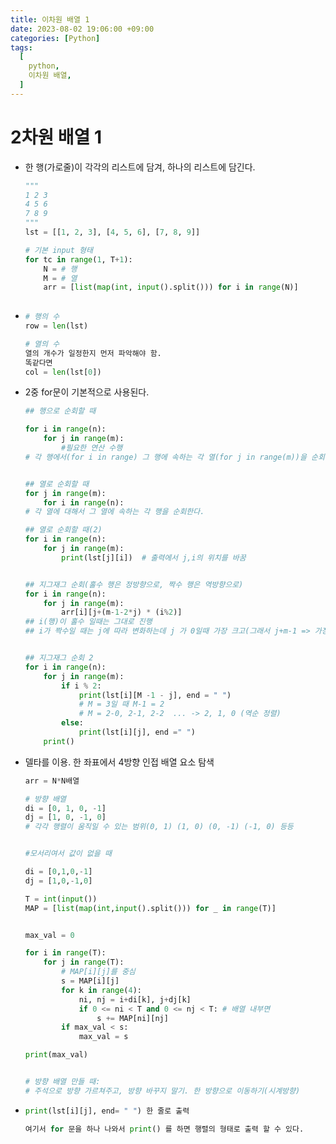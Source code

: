```yaml
---
title: 이차원 배열 1
date: 2023-08-02 19:06:00 +09:00
categories: [Python]
tags:
  [
    python,
    이차원 배열,
  ]
---
```

# 2차원 배열 1



- 한 행(가로줄)이 각각의 리스트에 담겨, 하나의 리스트에 담긴다.

  ```python
  """
  1 2 3
  4 5 6
  7 8 9
  """
  lst = [[1, 2, 3], [4, 5, 6], [7, 8, 9]]
  
  # 기본 input 형태
  for tc in range(1, T+1):
      N = # 행
      M = # 열
      arr = [list(map(int, input().split())) for i in range(N)]
         
  ```

- ```python
  # 행의 수
  row = len(lst) 
  
  # 열의 수
  열의 개수가 일정한지 먼저 파악해야 함.
  똑같다면
  col = len(lst[0])
  ```

  

- 2중 for문이 기본적으로 사용된다.

  ```python
  ## 행으로 순회할 때
  
  for i in range(n):
      for j in range(m):
          #필요한 연산 수행
  # 각 행에서(for i in range) 그 행에 속하는 각 열(for j in range(m))을 순회한다고 생각하면 될듯.
  
  
  ## 열로 순회할 때
  for j in range(m):
      for i in range(n):
  # 각 열에 대해서 그 열에 속하는 각 행을 순회한다.
  
  ## 열로 순회할 때(2)
  for i in range(n):
      for j in range(m):
          print(lst[j][i])  # 출력에서 j,i의 위치를 바꿈
  
  
  ## 지그재그 순회(홀수 행은 정방향으로, 짝수 행은 역방향으로)
  for i in range(n):
      for j in range(m):
          arr[i][j+(m-1-2*j) * (i%2)]
  ## i(행)이 홀수 일때는 그대로 진행
  ## i가 짝수일 때는 j에 따라 변화하는데 j 가 0일때 가장 크고(그래서 j+m-1 => 가장 마지막 요소), j 가 m-1이 될 때 0(j가 가장 클 때j-m+1)이 된다.
  
  
  ## 지그재그 순회 2
  for i in range(n):
      for j in range(m):
          if i % 2:
              print(lst[i][M -1 - j], end = " ")
              # M = 3일 때 M-1 = 2
              # M = 2-0, 2-1, 2-2  ... -> 2, 1, 0 (역순 정렬)
          else:
              print(lst[i][j], end =" ")
      print()
  ```



- 델타를 이용. 한 좌표에서 4방향 인접 배열 요소 탐색

  ```python
  arr = N*N배열
  
  # 방향 배열
  di = [0, 1, 0, -1]
  dj = [1, 0, -1, 0]
  # 각각 행렬이 움직일 수 있는 범위(0, 1) (1, 0) (0, -1) (-1, 0) 등등
  
  
  #모서리여서 값이 없을 때
  
  di = [0,1,0,-1]
  dj = [1,0,-1,0]
  
  T = int(input())
  MAP = [list(map(int,input().split())) for _ in range(T)]
  
  
  max_val = 0
  
  for i in range(T):
      for j in range(T):
          # MAP[i][j]를 중심
          s = MAP[i][j]
          for k in range(4):
              ni, nj = i+di[k], j+dj[k]
              if 0 <= ni < T and 0 <= nj < T: # 배열 내부면
                  s += MAP[ni][nj]
          if max_val < s:
              max_val = s
  
  print(max_val)
  
  
  # 방향 배열 만들 때:
  # 주석으로 방향 가르쳐주고, 방향 바꾸지 말기. 한 방향으로 이동하기(시계방향)
  ```



- ```python
  print(lst[i][j], end= " ") 한 줄로 출력
  
  여기서 for 문을 하나 나와서 print() 를 하면 행렬의 형태로 출력 할 수 있다.
  ```